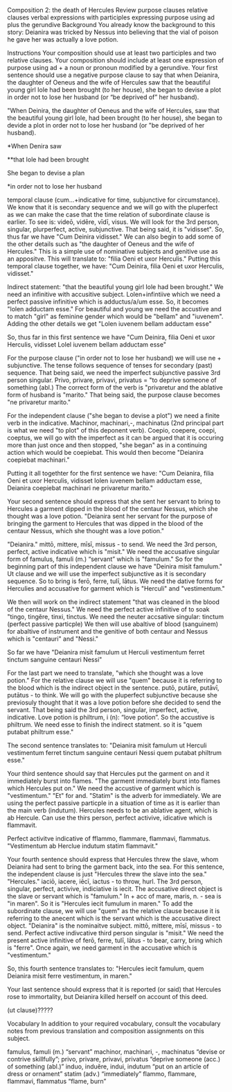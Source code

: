 Composition 2: the death of Hercules
Review
purpose clauses
relative clauses
verbal expressions with participles
expressing purpose using ad plus the gerundive
Background
You already know the background to this story: Deianira was tricked by Nessus into believing that the vial of poison he gave her was actually a love potion.

Instructions
Your composition should use at least two participles and two relative clauses.
Your composition should include at least one expression of purpose using ad + a noun or pronoun modified by a gerundive.
Your first sentence should use a negative purpose clause to say that when Deianira, the daughter of Oeneus and the wife of Hercules saw that the beautiful young girl Iole had been brought (to her house), she began to devise a plot in order not to lose her husband (or “be deprived of” her husband).

"When Deinira, the daughter of Oeneus and the wife of Hercules, saw that the beautiful young girl Iole, had been brought (to her house), she began to devide a plot in order not to lose her husband (or "be deprived of her husband). 

*When Denira saw 

**that Iole had been brought

She began to devise a plan

*in order not to lose her husband

temporal clause (cum...+indicative for time, subjunctive for circumstance). We know that it is secondary sequence and we will go with the pluperfect as we can make the case that the time relation of subordinate clause is earlier. To see is: videō, vidēre, vīdī, visus. We will look for the 3rd person, singular, plurperfect, active, subjunctive. That being said, it is "vidisset". So, thus far we have "Cum Deinira vidisset." We can also begin to add some of the other details such as "the daughter of Oeneus and the wife of Hercules." This is a simple use of nominative subjects and genitive use as an appositve. This will translate to: "filia Oeni et uxor Herculis." Putting this temporal clause together, we have: "Cum Deinira, filia Oeni et uxor Herculis, vidisset." 

Indirect statement: "that the beautiful young girl Iole had been brought." We need an infinitive with accusitive subject. Lolen+infintiive which we need a perfect passive infinitive which is adductus/a/um esse. So, it becomes "lolen adductam esse." For beautiful and young we need the accustive and to match "girl" as feminine gender which would be "bellam" and "iuvenem". Adding the other details we get "Lolen iuvenem bellam adductam esse" 

So, thus far in this first sentence we have "Cum Deinira, filia Oeni et uxor Herculis, vidisset Lolel iuvenem bellam adductam esse"

For the purpose clause ("in order not to lose her husband) we will use ne + subjunctive. The tense follows sequence of tenses for secondary (past) sequence. That being said, we need the imperfect subjunctive passive 3rd person singular. Privo, privare, privavi, privatus = "to deprive someone of something (abl.) The correct form of the verb is "privaretur and the ablative form of husband is "marito." That being said, the purpose clause becomes "ne privaretur marito." 

For the independent clause ("she began to devise a plot") we need a finite verb in the indicative. Machinor, machinari,-, machinatus (2nd principal part is what we need "to plot" of this deponent verb). Coepio, coepere, coepi, coeptus, we will go with the imperfect as it can be argued that it is occuring more than just once and then stopped, "she began" as in a continuing action which would be coepiebat. This would then become "Deianira coepiebat machinari."

Putting it all togethter for the first sentence we have: "Cum Deianira, filia Oeni et uxor Herculis, vidisset Iolen iuvenem bellam adductam esse, Deianira coepiebat machinari ne privaretur marito."





Your second sentence should express that she sent her servant to bring to Hercules a garment dipped in the blood of the centaur Nessus, which she thought was a love potion.
"Deianira sent her servant for the purpose of bringing the garment to Hercules that was dipped in the blood of the centaur Nessus, which she thought was a love potion."

"Deianira." mittō, mittere, mīsī, missus - to send. We need the 3rd person, perfect, active indicative which is "misit." We need the accusative singular form of famulus, famuli (m.) “servant” which is "famulum." So for the beginning part of this independent clause we have "Deinira misit famulum." Ut clause and we will use the imperfect subjunctive as it is secondary sequence. So to bring is ferō, ferre, tulī, lātus.  We need the dative forms for Herculies and accusative for garment which is "Herculi" and "vestimentum."

We then will work on the indirect statement "that was cleaned in the blood of the centaur Nessus." We need the perfect active infinitive of to soak "tingo, tingĕre, tinxi, tinctus. We need the neuter accsative singular: tinctum (perfect passive particple) We then will use abaltive of blood (sanguinem) for abaltive of instrument and the genitive of both centaur and Nessus which is "centauri" and "Nessi." 

So far we have "Deianira misit famulum ut Herculi vestimentum ferret tinctum sanguine centauri Nessi" 

For the last part we need to translate, "which she thought was a love potion." For the relative clause we will use "quem" because it is referring to the blood which is the indirect object in the sentence. putō, putāre, putāvī, putātus - to think. We will go with the pluperfect subjunctive because she previosuly thought that it was a love potion before she decided to send the servant. That being said the 3rd person, singular, imperfect, active, indicative. Love potion is philtrum, i (n): “love potion”. So the accustive is philtrum. We need esse to finish the indirect statment.  so it is "quem putabat philtrum esse." 

The second sentence translates to: "Deianira misit famulum ut Herculi vestimentum ferret tinctum sanguine centauri Nessi quem putabat philtrum esse." 





Your third sentence should say that Hercules put the garment on and it immediately burst into flames.
"The garment immediately burst into flames which Hercules put on."   We need the accustive of garment which is "vestimentum."  "Et" for and. "Statim" is the adverb for immediately. We are using the perfect passive particple in a situation of time as it is earlier than the main verb (indutum). Hercules needs to be an ablative agent, which is ab Hercule. Can use the thirs person, perfect activive, idicative which is flammavit.

Perfect activitve indicative of fflammo, flammare, flammavi, flammatus. "Vestimentum ab Herclue indutum statim flammavit." 



Your fourth sentence should express that Hercules threw the slave, whom Deianira had sent to bring the garment back, into the sea.
For this sentence, the independent clause is just "Hercules threw the slave into the sea." "Hercules." iaciō, iacere, iēcī, iactus - to throw, hurl. The 3rd person, singular, perfect, activive, indiciative is iecit. The accusative direct object is the slave or servant which is "famulum." In + acc of mare, maris, n. - sea is "in maren". So it is "Hercules iecit fumulum in maren." To add the subordinate clause, we will use "quem" as the relative clause because it is referring to the anecent which is the servant which is the accusative direct object. "Deianira" is the nominaitve subject. mittō, mittere, mīsī, missus - to send. Perfect active indivcative third person singular is "misit." We need the present active infinitive of ferō, ferre, tulī, lātus - to bear, carry, bring which is "ferre". Once again, we need garment in the accusative which is "vestimentum."

So, this fourth sentence translates to: "Hercules iecit famulum, quem Deianira misit ferre vestimentum, in maren."




Your last sentence should express that it is reported (or said) that Hercules rose to immortality, but Deianira killed herself on account of this deed.

(ut clause)?????

Vocabulary
In addition to your required vocabulary, consult the vocabulary notes from previous translation and composition assignments on this subject.

famulus, famuli (m.) “servant”
machinor, machinari, -, machinatus “devise or contrive skillfully”;
privo, privare, privavi, privatus “deprive someone (acc.) of something (abl.)”
induo, induĕre, indui, indutum “put on an article of dress or ornament”
statim (adv.) “immediately”
flammo, flammare, flammavi, flammatus “flame, burn”
